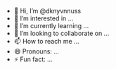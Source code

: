 - 👋 Hi, I’m @dknyvnnuss
- 👀 I’m interested in ...
- 🌱 I’m currently learning ...
- 💞️ I’m looking to collaborate on ...
- 📫 How to reach me ...
- 😄 Pronouns: ...
- ⚡ Fun fact: ...

<!---
dknyvnnuss/dknyvnnuss is a ✨ special ✨ repository because its `README.md` (this file) appears on your GitHub profile.
You can click the Preview link to take a look at your changes.
--->
